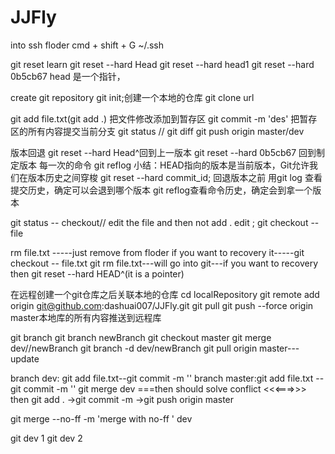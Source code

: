 # JJFly

into ssh floder
cmd + shift + G  ~/.ssh

git reset learn
git reset --hard Head
git reset --hard head1
git reset --hard 0b5cb67 head 是一个指针，

create git repository
git init;创建一个本地的仓库
git clone url

git add file.txt(git add .)  把文件修改添加到暂存区
git commit -m 'des' 把暂存区的所有内容提交当前分支
git status // git diff
git push origin master/dev

版本回退
git reset --hard Head^回到上一版本
git reset --hard 0b5cb67 回到制定版本
每一次的命令
git reflog
小结：HEAD指向的版本是当前版本，Git允许我们在版本历史之间穿梭 git reset --hard commit_id;
回退版本之前 用git log 查看提交历史，确定可以会退到哪个版本
git reflog查看命令历史，确定会到拿一个版本

git status -- checkout// edit the file and then not add .
edit ; git checkout -- file

rm file.txt -----just remove from floder if you want to recovery it-----git checkout -- file.txt
git rm file.txt---will go into git---if you want to recovery then git reset --hard HEAD^(it is a pointer)

在远程创建一个git仓库之后关联本地的仓库
cd localRepository
git remote add origin git@github.com:dashuai007/JJFly.git
git pull
git push --force origin master本地库的所有内容推送到远程库

git branch
git branch newBranch
git checkout master
git merge dev//newBranch
git branch -d dev/newBranch
git pull origin master---update

branch dev: git add file.txt--git commit -m ''
branch master:git add file.txt --git commit -m ''
git merge dev ===then should solve conflict <<<===>>>
then git add . ->git commit -m ->git push origin master

git merge --no-ff -m 'merge with no-ff ' dev

git dev 1
git dev 2
